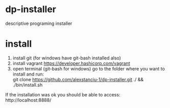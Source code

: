 # dp-installer
descriptive programing installer

# install
1. install git (for windows have git-bash installed also)
2. install vagrant https://developer.hashicorp.com/vagrant
3. open terminal (git-bash for windows) go to the folder where you want to install and run:<br/>
   git clone https://github.com/alexstanciu-1/dp-installer.git ./ && ./bin/install.sh

If the installation was ok you should be able to access:<br/>
http://localhost:8888/

